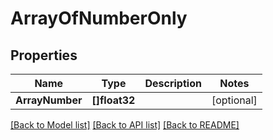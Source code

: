 # ArrayOfNumberOnly

## Properties
Name | Type | Description | Notes
------------ | ------------- | ------------- | -------------
**ArrayNumber** | **[]float32** |  | [optional] 

[[Back to Model list]](../README.md#documentation-for-models) [[Back to API list]](../README.md#documentation-for-api-endpoints) [[Back to README]](../README.md)


